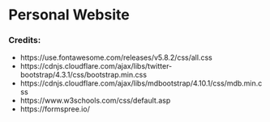 # Personal Website

<div>

<h3>Credits:</h3>
<ul>
    <li>https://use.fontawesome.com/releases/v5.8.2/css/all.css</li>
    <li>https://cdnjs.cloudflare.com/ajax/libs/twitter-bootstrap/4.3.1/css/bootstrap.min.css</li>
    <li>https://cdnjs.cloudflare.com/ajax/libs/mdbootstrap/4.10.1/css/mdb.min.css</li>
    <li>https://www.w3schools.com/css/default.asp</li>
    <li>https://formspree.io/</li>
</ul>

</div>
